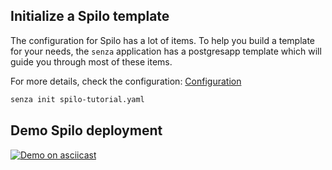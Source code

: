 ## Initialize a Spilo template
The configuration for Spilo has a lot of items. To help you build a template for your needs, the `senza` application
has a postgresapp template which will guide you through most of these items.

For more details, check the configuration: [Configuration](/configuration/)

```bash
senza init spilo-tutorial.yaml
```

## Demo Spilo deployment
[![Demo on asciicast](https://asciinema.org/a/32288.png)](https://asciinema.org/a/32288)
